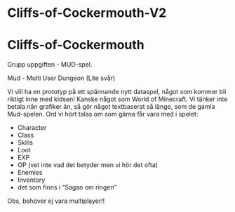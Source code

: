 # Cliffs-of-Cockermouth-V2

# Cliffs-of-Cockermouth
Grupp uppgiften - MUD-spel.

Mud - Multi User Dungeon (Lite svår)

Vi vill ha en prototyp på ett spännande nytt dataspel, något som kommer bli riktigt inne med kidsen! Kanske något som World of Minecraft. Vi tänker inte betala nån grafiker än, så gör något textbaserat så länge, som de gamla Mud-spelen.
Ord vi hört talas om som gärna får vara med i spelet:

* Character
* Class
* Skills
* Loot
* EXP
* OP (vet inte vad det betyder men vi hör det ofta)
* Enemies
* Inventory
* det som finns i “Sagan om ringen”

Obs, behöver ej vara multiplayer!!
